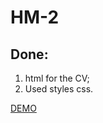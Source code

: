 # HM-2

## Done:
1. html for the СV;
2. Used styles css.

[DEMO](https://evgenywas.github.io/tms-hm/)
